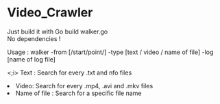 Video_Crawler
=============
  <p>Just build it with Go build walker.go<br>
  No dependencies ! </p>
  <p>Usage : walker -from [/start/point/] -type [text / video / name of file] -log [name of log file] </p>

<;i> Text : Search for every .txt and nfo files </li>
<li> Video: Search for every .mp4, .avi and .mkv files </li>
<li> Name of file : Search for a specific file name </li>
